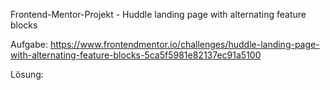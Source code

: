 Frontend-Mentor-Projekt - Huddle landing page with alternating feature blocks

Aufgabe:
https://www.frontendmentor.io/challenges/huddle-landing-page-with-alternating-feature-blocks-5ca5f5981e82137ec91a5100

Lösung:
